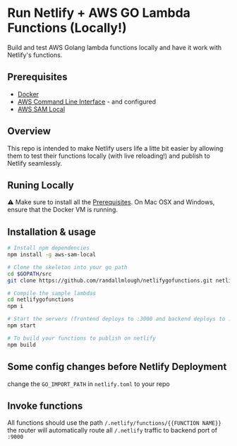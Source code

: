 # Run Netlify + AWS GO Lambda Functions (Locally!)
Build and test AWS Golang lambda functions locally and have it work with Netlify's functions.

## Prerequisites
* [Docker](https://docs.docker.com/install)
* [AWS Command Line Interface](https://docs.aws.amazon.com/cli/latest/userguide/installing.html) - and configured 
* [AWS SAM Local](https://github.com/awslabs/aws-sam-local#windows-linux-macos-with-npm-recommended)

## Overview
This repo is intended to make Netlify users life a litte bit easier by allowing them to test their functions locally (with live reloading!) and publish to Netlify seamlessly.

## Runing Locally
:warning: Make sure to install all the [Prerequisites](#prerequisites). On Mac
OSX and Windows, ensure that the Docker VM is running.

## Installation & usage
```bash
# Install npm dependencies
npm install -g aws-sam-local

# Clone the skeleton into your go path
cd $GOPATH/src 
git clone https://github.com/randallmlough/netlifygofunctions.git netlifygofunctions

# Compile the sample lambdas
cd netlifygofunctions
npm i

# Start the servers (frontend deploys to :3000 and backend deploys to :9000)
npm start 

# To build your functions to publish on netlify
npm build 

```

## Some config changes before Netlify Deployment
change the `GO_IMPORT_PATH` in `netlify.toml` to your repo

## Invoke functions
All functions should use the path `/.netlify/functions/{{FUNCTION NAME}}` the router will automatically route all `/.netlify` traffic to backend port of `:9000`